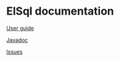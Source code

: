 ElSql documentation
===================

[User guide](userguide.md)

[Javadoc]()

[Issues](https://github.com/OpenGamma/ElSql/issues)
